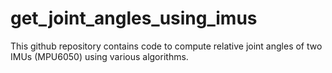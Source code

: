 # get_joint_angles_using_imus
This github repository contains code to compute relative joint angles of two IMUs (MPU6050) using various algorithms.
